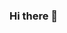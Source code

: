 ### Hi there 👋

<!--
**ChesterSalatan/ChesterSalatan** is a ✨ _special_ ✨ repository because its `README.md` (this file) appears on your GitHub profile.

Here are some ideas to get you started:

- 🔭 I’m currently working on school works.
- 🌱 I’m currently learning GitHub lessons.
- 👯 I’m looking to collaborate on anyone who can help my coding skills.
- 🤔 I’m looking for help with the people that want to help me.
- 💬 Ask me about anything.
- 📫 How to reach me: Email my personal gmail chestersalatan28@gmail.com
- 😄 Pronouns: he/him
- ⚡ Fun fact: i love black and white.
-->
